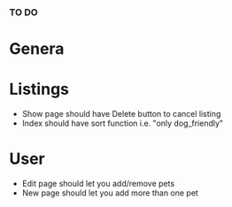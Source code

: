 ### TO DO ###

# Genera


# Listings

* Show page should have Delete button to cancel listing
* Index should have sort function i.e. "only dog_friendly"

# User

* Edit page should let you add/remove pets
* New page should let you add more than one pet
